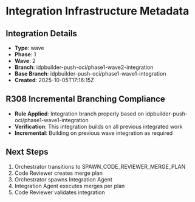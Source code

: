 # Integration Infrastructure Metadata

## Integration Details
- **Type**: wave
- **Phase**: 1
- **Wave**: 2
- **Branch**: idpbuilder-push-oci/phase1-wave2-integration
- **Base Branch**: idpbuilder-push-oci/phase1-wave1-integration
- **Created**: 2025-10-05T17:16:15Z

## R308 Incremental Branching Compliance
- **Rule Applied**: Integration branch properly based on idpbuilder-push-oci/phase1-wave1-integration
- **Verification**: This integration builds on all previous integrated work
- **Incremental**: Building on previous wave integration as required

## Next Steps
1. Orchestrator transitions to SPAWN_CODE_REVIEWER_MERGE_PLAN
2. Code Reviewer creates merge plan
3. Orchestrator spawns Integration Agent
4. Integration Agent executes merges per plan
5. Code Reviewer validates integration
